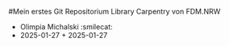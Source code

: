 #Mein erstes Git Repositorium
Library Carpentry von FDM.NRW

- Olimpia Michalski :smilecat:
- 2025-01-27 + 2025-01-27
